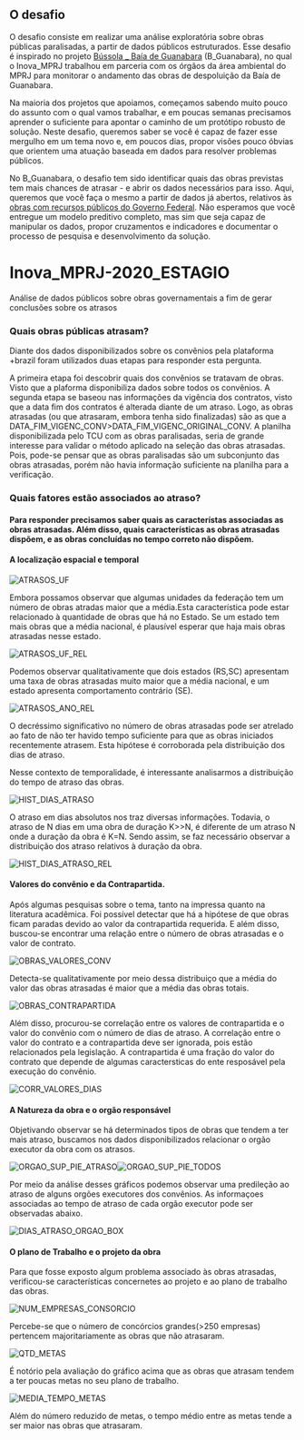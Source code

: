 ## O desafio

O desafio consiste em realizar uma análise exploratória sobre obras públicas paralisadas, a partir de dados públicos estruturados. Esse desafio é inspirado no projeto [Bússola _ Baía de Guanabara](http://www.mprj.mp.br/inova/baiaguanabara) (B_Guanabara), no qual o Inova_MPRJ trabalhou em parceria com os órgãos da área ambiental do MPRJ para monitorar o andamento das obras de despoluição da Baía de Guanabara.

Na maioria dos projetos que apoiamos, começamos sabendo muito pouco do assunto com o qual vamos trabalhar, e em poucas semanas precisamos aprender o suficiente para apontar o caminho de um protótipo robusto de solução. Neste desafio, queremos saber se você é capaz de fazer esse mergulho em um tema novo e, em poucos dias, propor visões pouco óbvias que orientem uma atuação baseada em dados para resolver problemas públicos.

No B_Guanabara, o desafio tem sido identificar quais das obras previstas tem mais chances de atrasar - e abrir os dados necessários para isso. Aqui, queremos que você faça o mesmo a partir de dados já abertos, relativos às [obras com recursos públicos do Governo Federal](http://plataformamaisbrasil.gov.br/sobre-a-plataforma). Não esperamos que você entregue um modelo preditivo completo, mas sim que seja capaz de manipular os dados, propor cruzamentos e indicadores e documentar o processo de pesquisa e desenvolvimento da solução.




# Inova_MPRJ-2020_ESTAGIO
Análise de dados públicos sobre obras governamentais a fim de gerar conclusões sobre os atrasos

### Quais obras públicas atrasam?
Diante dos dados disponibilizados sobre os convênios pela plataforma +brazil foram utilizados duas etapas para responder esta pergunta. 
   
   A primeira etapa foi descobrir quais dos convênios se tratavam de obras. Visto que a plaforma disponibiliza dados sobre todos os convẽnios. A segunda etapa se baseou nas informações da vigência dos contratos, visto que a data fim dos contratos é alterada diante de um atraso. Logo, as obras atrasadas (ou que atrasaram, embora tenha sido finalizadas) são as que a DATA_FIM_VIGENC_CONV>DATA_FIM_VIGENC_ORIGINAL_CONV. A planilha disponibilizada pelo TCU com as obras paralisadas, seria de grande interesse para validar o método aplicado na seleção das obras atrasadas. Pois, pode-se pensar que as obras paralisadas são um subconjunto das obras atrasadas, porém não havia informação suficiente na planilha para a verificação.  

### Quais fatores estão associados ao atraso?
#### Para responder precisamos saber quais as característas associadas as obras atrasadas. Além disso, quais características as obras atrasadas dispõem, e as obras concluídas no tempo correto não dispõem.
#### A localização espacial e temporal
![ATRASOS_UF](https://github.com/estevanmendes/Inova_MPRJ-2020_ESTAGIO/blob/master/img/OBRAS_ATRASADO_POR_UF.png)

Embora possamos observar que algumas unidades da federação tem um número de obras atradas maior que a média.Esta característica pode estar relacionado à quantidade de obras que há no Estado. Se um estado tem mais obras que a média nacional, é plausível esperar que haja mais obras atrasadas nesse estado.

![ATRASOS_UF_REL](https://github.com/estevanmendes/Inova_MPRJ-2020_ESTAGIO/blob/master/img/OBRAS_ATRASADO_REL_POR_UF.png)

Podemos observar qualitativamente que dois estados (RS,SC) apresentam uma taxa de obras atrasadas muito maior que a média nacional, e um estado apresenta comportamento contrário (SE).

![ATRASOS_ANO_REL](https://github.com/estevanmendes/Inova_MPRJ-2020_ESTAGIO/blob/master/img/OBRAS_ATRASADO_REL_POR_ANO.png)

O decréssimo significativo no número de obras atrasadas pode ser atrelado ao fato de não ter havido tempo suficiente para que as obras iniciados recentemente atrasem. Esta hipótese é corroborada pela distribuição dos dias de atraso.

Nesse contexto de temporalidade, é interessante analisarmos a distribuição do tempo de atraso das obras. 

![HIST_DIAS_ATRASO](https://github.com/estevanmendes/Inova_MPRJ-2020_ESTAGIO/blob/master/img/HISTOGRAMA_DIAS_ATRASADOS.png)

O atraso em dias absolutos nos traz diversas informações. Todavia, o atraso de N dias em uma obra de duração K>>N, é diferente de um atraso N onde a duração da obra é K=N. Sendo assim, se faz necessário observar a distribuição dos atraso relativos à duração da obra.

![HIST_DIAS_ATRASO_REL](https://github.com/estevanmendes/Inova_MPRJ-2020_ESTAGIO/blob/master/img/HISTOGRAMA_DIAS_ATRASADO_REL.png)

#### Valores do convênio e da Contrapartida.
Após algumas pesquisas sobre o tema, tanto na impressa quanto na literatura acadêmica. Foi possível detectar que há a hipótese de que obras ficam paradas devido ao valor da contrapartida requerida. E além disso, buscou-se encontrar uma relação entre o número de obras atrasadas e o valor de contrato.

![OBRAS_VALORES_CONV](https://github.com/estevanmendes/Inova_MPRJ-2020_ESTAGIO/blob/master/img/HIST_OBRAS_TODOS_VALORES_CONV.png)

Detecta-se qualitativamente por meio dessa distribuiço que a média do valor das obras atrasadas é maior que a média das obras totais.

![OBRAS_CONTRAPARTIDA](https://github.com/estevanmendes/Inova_MPRJ-2020_ESTAGIO/blob/master/img/HIST_CONTRAPARTIDA_CONV.png)

Além disso, procurou-se correlação entre os valores de contrapartida e o valor do convênio com o número de dias de atraso. A correlação entre o valor do contrato e a contrapartida deve ser ignorada, pois estão relacionados pela legislação. A contrapartida é uma fração do valor do contrato que depende de algumas caractersticas do ente resposável pela execução do convênio.

![CORR_VALORES_DIAS](https://github.com/estevanmendes/Inova_MPRJ-2020_ESTAGIO/blob/master/img/CORRELACAO_VALOR_DIAS_ATRASO.png)

#### A Natureza da obra e o orgão responsável
Objetivando observar se há determinados tipos de obras que tendem a ter mais atraso, buscamos nos dados disponibilizados relacionar o orgão executor da obra com os atrasos.

![ORGAO_SUP_PIE_ATRASO](https://github.com/estevanmendes/Inova_MPRJ-2020_ESTAGIO/blob/master/img/RELA%C3%87%C3%82O_ORGAO_EXECUTOR_OBRAS_ATRASADAS_PIE.png)![ORGAO_SUP_PIE_TODOS](https://github.com/estevanmendes/Inova_MPRJ-2020_ESTAGIO/blob/master/img/RELA%C3%87%C3%82O_ORGAO_EXECUTOR_OBRAS_TODAS_PIE.png)

Por meio da análise desses gráficos podemos observar uma predileção ao atraso de alguns orgões executores dos convênios. As informaçoes associadas ao tempo de atraso de cada orgão executor pode ser observadas abaixo.

![DIAS_ATRASO_ORGAO_BOX](https://github.com/estevanmendes/Inova_MPRJ-2020_ESTAGIO/blob/master/img/DIAS_DE_ATRASO_ORGAO_EXECUTOR_BOXPLOT.png)


#### O plano de Trabalho e o projeto da obra
Para que fosse exposto algum problema associado às obras atrasadas, verificou-se características concernetes ao projeto e ao plano de trabalho das obras.

![NUM_EMPRESAS_CONSORCIO](https://github.com/estevanmendes/Inova_MPRJ-2020_ESTAGIO/blob/master/img/NUM_EMPRESAS_CONS.png)

Percebe-se que o número de concórcios grandes(>250 empresas) pertencem majoritariamente as obras que não atrasaram. 

![QTD_METAS](https://github.com/estevanmendes/Inova_MPRJ-2020_ESTAGIO/blob/master/img/QTD_METAS.png)

É notório pela avaliação do gráfico acima que as obras que atrasam tendem a ter poucas metas no seu plano de trabalho.

![MEDIA_TEMPO_METAS](https://github.com/estevanmendes/Inova_MPRJ-2020_ESTAGIO/blob/master/img/MED_TEMPO_METAS.png)

Além do número reduzido de metas, o tempo médio entre as metas tende a ser maior nas obras que atrasaram.

